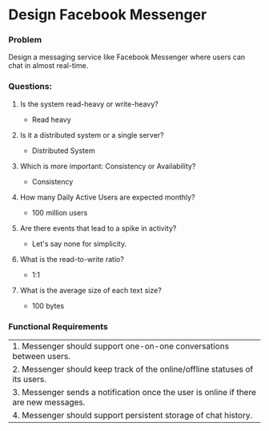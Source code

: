 # Design Facebook Messenger

### Problem 
Design a messaging service like Facebook Messenger where users can chat in almost real-time.

### Questions:

1. Is the system read-heavy or write-heavy?
    - Read heavy

2. Is it a distributed system or a single server?
    - Distributed System

3. Which is more important: Consistency or Availability?
    - Consistency

4. How many Daily Active Users are expected monthly?
    - 100 million users
      
5. Are there events that lead to a spike in activity?
    - Let's say none for simplicity.

6. What is the read-to-write ratio?
    - 1:1
    
7. What is the average size of each text size?
    - 100 bytes

### Functional Requirements

|      | 
| ----------- | 
| 1. Messenger should support one-on-one conversations between users.      | 
| 2. Messenger should keep track of the online/offline statuses of its users.   | 
| 3. Messenger sends a notification once the user is online if there are new messages.   | 
| 4. Messenger should support persistent storage of chat history. |
